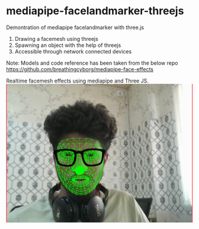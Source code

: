 # mediapipe-facelandmarker-threejs
Demontration of mediapipe facelandmarker with three.js

1. Drawing a facemesh using threejs
2. Spawning an object with the help of threejs
3. Accessible through network connected devices

Note: Models and code reference has been taken from the below repo
https://github.com/breathingcyborg/mediapipe-face-effects

Realtime facemesh effects using mediapipe and Three JS.
![Screenshot](images/screenshot.png)